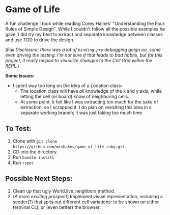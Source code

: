 # Game of Life

A fun challenge I took while reading Corey Haines' "Understanding the Four Rules of Simple Design". While I couldn't follow all the possible examples he gave, I did try my best to extract and separate knowledge between classes and use TDD to drive the design.

(_Full Disclosure: there was a lot of `binding.pry` debugging goign on, some even driving the testing. I'm not sure if that leads to bad habits, but for this project, it really helped to visualize changes to the Cell Grid within the REPL._)

**Some Issues:**

* I spent way too long on the idea of a Location class:
  - The location class will have _all_ knowledge of the x and y axis, while letting the cell (or board) know of neighboring cells.
  - At some point, it felt like I was extracting too much for the sake of extraction, so I scrapped it. I do plan on revisiting this idea in a separate working branch; it was just taking too much time.
  

## To Test:

1. Clone with `git clone https://github.com/mcshakes/game_of_life_ruby.git`.
2. CD into the directory.
3. Run `bundle install`
4. Run `rspec`

## Possible Next Steps:
1. Clean up that ugly World.live_neighbors method.
2. (*A more exciting prospect*) Implement visual representation, including a seeder(?) that spits out different cell variations: to be shown on either terminal CLI, or (even better) the browser.
